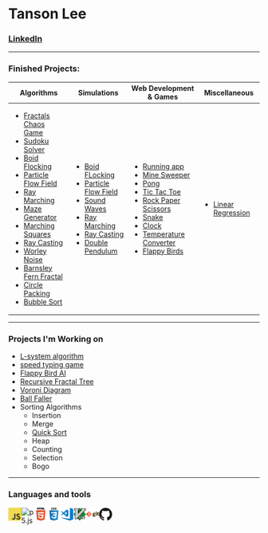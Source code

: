 # Tanson Lee

### [LinkedIn](https://www.linkedin.com/in/tanson-lee-318931192/)

---

### Finished Projects:

| Algorithms                                                                                                                                                                                                                                                                                                                                                                                                                                                                                                                                                                                                                                                                                                                                                                                                                                                                                           | Simulations                                                                                                                                                                                                                                                                                                                                                                                                                                              | Web Development & Games                                                                                                                                                                                                                                                                                                                                                                                                                                                                                                                                                                                     | Miscellaneous                                                                                         |
| ---------------------------------------------------------------------------------------------------------------------------------------------------------------------------------------------------------------------------------------------------------------------------------------------------------------------------------------------------------------------------------------------------------------------------------------------------------------------------------------------------------------------------------------------------------------------------------------------------------------------------------------------------------------------------------------------------------------------------------------------------------------------------------------------------------------------------------------------------------------------------------------------------- | -------------------------------------------------------------------------------------------------------------------------------------------------------------------------------------------------------------------------------------------------------------------------------------------------------------------------------------------------------------------------------------------------------------------------------------------------------- | ----------------------------------------------------------------------------------------------------------------------------------------------------------------------------------------------------------------------------------------------------------------------------------------------------------------------------------------------------------------------------------------------------------------------------------------------------------------------------------------------------------------------------------------------------------------------------------------------------------- | ----------------------------------------------------------------------------------------------------- |
| <ul><li>[Fractals Chaos Game](https://github.com/tansonlee/fractals-with-chaos-game)</li><li>[Sudoku Solver](https://github.com/tansonlee/sudoku-solver)</li><li>[Boid Flocking](https://github.com/tansonlee/flocking-simulation)</li><li>[Particle Flow Field](https://github.com/tansonlee/particle-flow-field)</li><li>[Ray Marching](https://github.com/tansonlee/ray-marching)</li><li>[Maze Generator](https://github.com/tansonlee/maze-generator)</li><li>[Marching Squares](https://github.com/tansonlee/marching-squares)</li><li>[Ray Casting](https://github.com/tansonlee/2D-raycasting)</li><li>[Worley Noise](https://github.com/tansonlee/worley-noise)</li><li>[Barnsley Fern Fractal](https://github.com/tansonlee/barnsley-fern)</li><li>[Circle Packing](https://github.com/tansonlee/circle-packing)</li><li>[Bubble Sort](https://github.com/tansonlee/bubble-sort)</li></ul> | <ul><li>[Boid FLocking](https://github.com/tansonlee/flocking-simulation)</li><li>[Particle Flow Field](https://github.com/tansonlee/particle-flow-field)</li><li>[Sound Waves](https://github.com/tansonlee/sound-wave-simulator)</li><li>[Ray Marching](https://github.com/tansonlee/ray-marching)</li><li>[Ray Casting](https://github.com/tansonlee/2D-raycasting)</li><li>[Double Pendulum](https://github.com/tansonlee/double-pendulum)</li></ul> | <ul><li>[Running app](https://github.com/tansonlee/running-app)</li><li>[Mine Sweeper](https://github.com/tansonlee/mine-sweeper)</li><li>[Pong](https://github.com/tansonlee/pong)</li><li>[Tic Tac Toe](https://github.com/tansonlee/tic-tac-toe)</li><li>[Rock Paper Scissors](https://github.com/tansonlee/rock-paper-scissors)</li><li>[Snake](https://github.com/tansonlee/snake)</li><li>[Clock](https://github.com/tansonlee/clock)</li><li>[Temperature Converter](https://github.com/tansonlee/temperature-converter)</li><li>[Flappy Birds](https://github.com/tansonlee/flappy-birds)</li></ul> | <ul><li>[Linear Regression](https://github.com/tansonlee/gradient-decent-linear-regression)</li></ul> |


---

<!--
Algorithms
<ul>
<li>[Fractals Chaos Game](https://github.com/tansonlee/fractals-with-chaos-game)</li>
<li>[Sudoku Solver](https://github.com/tansonlee/sudoku-solver)</li>
<li>[Boid Flocking](https://github.com/tansonlee/flocking-simulation)</li>
<li>[Particle Flow Field](https://github.com/tansonlee/particle-flow-field)</li>
<li>[Ray Marching](https://github.com/tansonlee/ray-marching)</li>
<li>[Maze Generator](https://github.com/tansonlee/maze-generator)</li>
<li>[Marching Squares](https://github.com/tansonlee/marching-squares)</li>
<li>[Ray Casting](https://github.com/tansonlee/2D-raycasting)</li>
<li>[Barnsley Fern](https://github.com/tansonlee/barnsley-fern)</li>
<li>[Circle Packing](https://github.com/tansonlee/circle-packing)</li>
<li>[Bubble Sort](https://github.com/tansonlee/bubble-sort)</li>
</ul> -->

<!-- Simulations
<ul>
<li>[Boid FLocking](https://github.com/tansonlee/flocking-simulation)</li>
<li>[Particle Flow Field](https://github.com/tansonlee/particle-flow-field)</li>
<li>[Sound Waves](https://github.com/tansonlee/sound-wave-simulator)</li>
<li>[Ray Marching](https://github.com/tansonlee/ray-marching)</li>
<li>[Ray Casting](https://github.com/tansonlee/2D-raycasting)</li>
<li>[Double Pendulum](https://github.com/tansonlee/double-pendulum)</li>
</ul> -->

<!-- 
<ul>
<li>[Running app](https://github.com/tansonlee/running-app)</li>
<li>[Mine Sweeper](https://github.com/tansonlee/mine-sweeper)</li>
<li>[Pong](https://github.com/tansonlee/pong)</li>
<li>[Tic Tac Toe](https://github.com/tansonlee/tic-tac-toe)</li>
<li>[Rock Paper Scissors](https://github.com/tansonlee/rock-paper-scissors)</li>
<li>[Snake](https://github.com/tansonlee/snake)</li><
li>[Clock](https://github.com/tansonlee/clock)</li>
<li>[Temperature Converter](https://github.com/tansonlee/temperature-converter)</li>
<li>[Flappy Birds](https://github.com/tansonlee/flappy-birds)</li>
</ul> -->

<!-- Miscellaneous
<ul>
<li>[Linear Regression](https://github.com/tansonlee/gradient-decent-linear-regression)</li>
</ul> -->

### Projects I'm Working on

-   [L-system algorithm](https://github.com/tansonlee/l-system-fractals)
-   [speed typing game](https://github.com/tansonlee/speed-typing)
-   [Flappy Bird AI](https://github.com/tansonlee/flappy-bird-neuroevolution)
-   [Recursive Fractal Tree](https://github.com/tansonlee/recursive-fractal-tree)
-   [Voroni Diagram](https://github.com/tansonlee/voronoi-diragram)
-   [Ball Faller](https://github.com/tansonlee/ball-faller)
-   Sorting Algorithms
    -   Insertion
    -   Merge
    -   [Quick Sort](https://github.com/tansonlee/quick-sort)
    -   Heap
    -   Counting
    -   Selection
    -   Bogo

---

### Languages and tools

<img align="left" alt="JavaScript" width="26px" src="https://raw.githubusercontent.com/github/explore/80688e429a7d4ef2fca1e82350fe8e3517d3494d/topics/javascript/javascript.png" />
<img align="left" alt="p5.js" width="26px" src="https://miro.medium.com/max/790/0*VBze2-2kX06fDv8A." />
<img align="left" alt="HTML" width="26px" src="https://raw.githubusercontent.com/github/explore/80688e429a7d4ef2fca1e82350fe8e3517d3494d/topics/html/html.png" />
<img align="left" alt="CSS" width="26px" src="https://raw.githubusercontent.com/github/explore/80688e429a7d4ef2fca1e82350fe8e3517d3494d/topics/css/css.png" />
<img align="left" alt="Visual Studio Code" width="26px" src="https://raw.githubusercontent.com/github/explore/80688e429a7d4ef2fca1e82350fe8e3517d3494d/topics/visual-studio-code/visual-studio-code.png" />
<img align="left" alt="Vim" width="26px" src="https://raw.githubusercontent.com/github/explore/80688e429a7d4ef2fca1e82350fe8e3517d3494d/topics/vim/vim.png" />
<img align="left" alt="Git" width="26px" src="https://raw.githubusercontent.com/github/explore/80688e429a7d4ef2fca1e82350fe8e3517d3494d/topics/git/git.png" />
<img align="left" alt="GitHub" width="26px" src="https://raw.githubusercontent.com/github/explore/78df643247d429f6cc873026c0622819ad797942/topics/github/github.png" />

